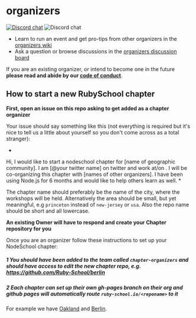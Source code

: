 # organizers

[![Discord chat]()](https://discord.gg/ZwmhtB)
![Discord chat](https://discord.gg/ZwmhtB)


- Learn to run an event and get pro-tips from other organizers in the [organizers wiki](https://github.com/Ruby-School/organizers/wiki)
- Ask a question or browse discussions in the [organizers discussion board](https://github.com/Ruby-School/organizers/issues)

If you are an existing organizer, or intend to become one in the future **please read and abide by our [code of conduct](https://github.com/Ruby-School/organizers/blob/master/code_of_conduct.md)**.

## How to start a new RubySchool chapter

**First, open an issue on this repo asking to get added as a chapter organizer**

Your issue should say something like this (not everything is required but it's nice to tell us a little about yourself so you don't come across as a total stranger):

*
Hi, I would like to start a nodeschool chapter for [name of geographic community]. I am [@your twitter name] on twitter and work at/on <name of company or project>. I will be co-organizing this chapter with [names of other organizers]. I have been using Node.js for 6 months and would like to help others learn as well.
*

The chapter name should preferably be the name of the city, where the workshops will
be held. Alternatively the area should be small, but yet meaningful, e.g `princeton` instead of
`new-jersey` or `usa`. Also the repo name should be short and all lowercase.

**An existing Owner will have to respond and create your Chapter repository for you**

Once you are an organizer follow these instructions to set up your NodeSchool chapter:

##### 1 You should have been added to the team called `chapter-organizers` and should have access to edit the new chapter repo, e.g. https://github.com/Ruby-School/berlin

##### 2 Each chapter can set up their own gh-pages branch on their org and github pages will automatically route `ruby-school.io/<reponame>` to it
For example we have [Oakland](https://github.com/ruby-school/oakland) and [Berlin](https://github.com/ruby-school/berlin).
